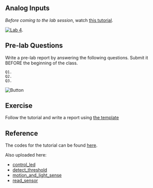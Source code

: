 ## Analog Inputs

*Before coming to the lab session*, watch [this tutorial](https://www.youtube.com/watch?v=js4TK0U848I).

[![Lab 4](lab4.png)](https://www.youtube.com/watch?v=js4TK0U848I).


## Pre-lab Questions

Write a pre-lab report by answering the following questions. Submit it BEFORE the beginning of the class.

```
Q1. 
Q2. 
Q3. 
```
![Button](button.png)

## Exercise
Follow the tutorial and write a report using [the template](http://www.writing.utoronto.ca/advice/specific-types-of-writing/lab-report)

## Reference
The codes for the tutorial can be found [here](https://www.jeremyblum.com/2011/01/24/arduino-tutorial-4-analog-inputs//).

Also uploaded here: 
* [control_led](control_led.pde)
* [detect_threshold](detect_threshold.pde)
* [motion_and_light_sense](motion_and_light_sense.pde)
* [read_sensor](read_sensor.pde)
